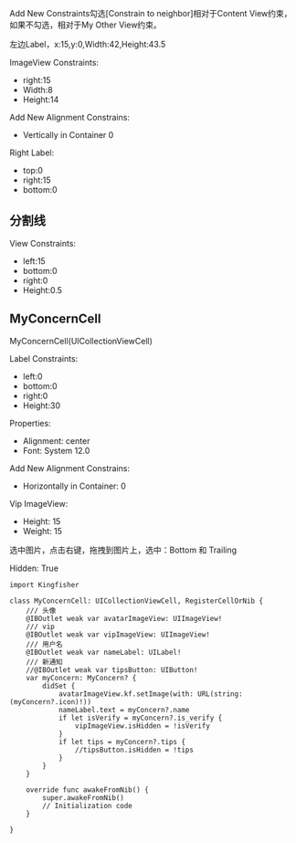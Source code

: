 Add New Constraints勾选[Constrain to neighbor]相对于Content View约束，如果不勾选，相对于My Other View约束。

左边Label，x:15,y:0,Width:42,Height:43.5


ImageView
Constraints:
- right:15
- Width:8
- Height:14

Add New Alignment Constrains:
- Vertically in Container 0

Right Label:
- top:0
- right:15
- bottom:0

## 分割线

View 
Constraints:  
- left:15
- bottom:0
- right:0
- Height:0.5



## MyConcernCell

MyConcernCell(UICollectionViewCell)

Label
Constraints:  
- left:0
- bottom:0
- right:0
- Height:30

Properties:  
- Alignment: center
- Font: System 12.0

Add New Alignment Constrains:
- Horizontally in Container: 0

Vip ImageView:  
- Height: 15
- Weight: 15 

选中图片，点击右键，拖拽到图片上，选中：Bottom 和 Trailing


Hidden: True

```
import Kingfisher

class MyConcernCell: UICollectionViewCell, RegisterCellOrNib {
    /// 头像
    @IBOutlet weak var avatarImageView: UIImageView!
    /// vip
    @IBOutlet weak var vipImageView: UIImageView!
    /// 用户名
    @IBOutlet weak var nameLabel: UILabel!
    /// 新通知
    //@IBOutlet weak var tipsButton: UIButton!
    var myConcern: MyConcern? {
        didSet {
            avatarImageView.kf.setImage(with: URL(string: (myConcern?.icon)!))
            nameLabel.text = myConcern?.name
            if let isVerify = myConcern?.is_verify {
                vipImageView.isHidden = !isVerify
            }
            if let tips = myConcern?.tips {
                //tipsButton.isHidden = !tips
            }
        }
    }

    override func awakeFromNib() {
        super.awakeFromNib()
        // Initialization code
    }

}

```